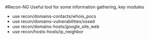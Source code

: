 #Recon-NG
Useful tool for some information gathering, key modules

* use recon/domains-contacts/whois_pocs 
* use recon/domains-vulnerabilities/xssed
* use recon/domains-hosts/google_site_web
* use recon/hosts-hosts/ip_neighbor 
